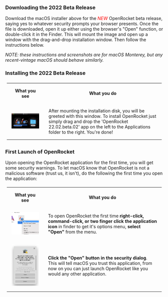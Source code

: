 <style>
	code {
      color: #c7254e;
      background-color: #f9f2f4;
    }
	th, td {
	  padding: 15px;
    }
	th {
	  text-align: center;
    }
	table {
	  padding: 5px;
	}
</style>

### Downloading the 2022 Beta Release

Download the macOS installer above for the <font color="red"><i>NEW</i></font> OpenRocket beta release, saying yes to whatever security prompts your browser presents. Once the file is downloaded, open it up either using the browser's "Open" function, or double-click it in the Finder. This will mount the image and open up a window with the drag-and-drop installation window. Then follow the instructions below.

*NOTE: these instructions and screenshots are for macOS Monterey, but any recent-vintage macOS should behave similarly.*

### Installing the 2022 Beta Release

<html>
  <table class="left">
    <tr>
      <th>What you see</th>
      <th>What you do</th>
    </tr>
    <tr>
      <td>
        <img src="downloads/instructions/img/macOS_22.02.beta.02/01.Mounted_disk.gif" alt="Mounted installation disk image" width="320">
      </td>
      <td>
       After mounting the installation disk, you will be greeted with this window. To install OpenRocket just simply drag and drop the 'OpenRocket 22.02.beta.02' app on the left to the Applications folder to the right. You're done!
      </td>
    </tr>
  </table>
</html>

### First Launch of OpenRocket

Upon opening the OpenRocket application for the first time, you will get some security warnings. To let macOS know that OpenRocket is not a malicious software (trust us, it isn't), do the following the first time you open the application:

<html>
  <table class="left">
    <tr>
      <th>What you see</th>
      <th>What you do</th>
    </tr>
    <tr>
      <td>
        <img src="downloads/instructions/img/macOS_22.02.beta.02/02.finder.png" alt="OpenRocket beta icon in finder window with options menu showing" width="240">
      </td>
      <td>
       To open OpenRocket the first time <strong>right-click, command-click, or two finger click the application icon</strong> in finder to get it's options menu, <strong>select "Open"</strong> from the menu.
      </td>
    </tr>
    <tr>
      <td>
        <img src="downloads/instructions/img/macOS_22.02.beta.02/04.security_3.png" alt="security screen" width="240">
      </td>
      <td>
       <strong>Click the "Open" button in the security dialog</strong>. This will tell macOS you trust this application, from now on you can just launch OpenRocket like you would any other application.
      </td>
    </tr>
  </table>
</html>

